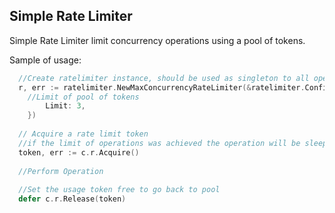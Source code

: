<h2>Simple Rate Limiter</h2>


Simple Rate Limiter limit concurrency operations using a pool of tokens. 

Sample of usage: 
```go
  //Create ratelimiter instance, should be used as singleton to all operations
  r, err := ratelimiter.NewMaxConcurrencyRateLimiter(&ratelimiter.Config{
    //Limit of pool of tokens
		Limit: 3,
	})
  
  // Acquire a rate limit token
  //if the limit of operations was achieved the operation will be sleeping here until get an avaiable token
  token, err := c.r.Acquire()
  
  //Perform Operation
  
  //Set the usage token free to go back to pool
  defer c.r.Release(token)
```
